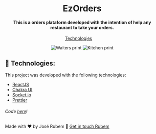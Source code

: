 <h1 align="center">
    EzOrders
</h1>

<h4 align="center">
  This is a orders plataform developed with the intention of help any restaurant to take your orders.
</h4>

<p align="center">
  <a href="#rocket-technologies">Technologies</a>&nbsp;&nbsp;&nbsp;&nbsp;&nbsp;&nbsp;
</p>

<p align="center">
  <img alt="Waiters print" src="https://i.ibb.co/rFXmr3T/Captura-de-tela-de-2021-02-19-21-42-32.png">
  <img alt="Kitchen print" src="https://i.ibb.co/ThT3NgH/Captura-de-tela-de-2021-02-19-21-43-23.png">
</p>

## :rocket: Technologies:

This project was developed with the following technologies:

- [ReactJS](https://reactjs.org/)
- [Chakra UI](https://chakra-ui.com/)
- [Socket.io](https://socket.io/)
- [Prettier](https://prettier.io/)

###### Code [here](https://github.com/Joserubemn31/cooking--frontend)!

Made with ♥ by José Rubem :wave: [Get in touch Rubem](https://www.linkedin.com/in/jos%C3%A9-rubem-314429168/)
